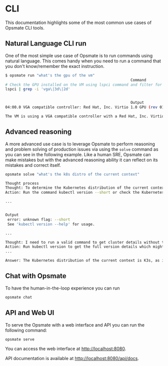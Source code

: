 # CLI

This documentation highlights some of the most common use cases of Opsmate CLI tools.

## Natural Language CLI run

One of the most simple use case of Opsmate is to run commands using natural language. This comes handy when you need to run a command that you don't know/remember the exact instruction.

```bash
$ opsmate run "what's the gpu of the vm"
                                                        Command
# Check the GPU installed on the VM using lspci command and filter for VGA or compatible graphics device.
lspci | grep -i 'vga\|3d\|2d'


                                                        Output
04:00.0 VGA compatible controller: Red Hat, Inc. Virtio 1.0 GPU (rev 01)

The VM is using a VGA compatible controller with a Red Hat, Inc. Virtio 1.0 GPU (rev 01).
```

## Advanced reasoning
A more advanced use case is to leverage Opsmate to perform reasoning and problem solving of production issues via using the `solve` command as you can see in the following example. Like a human SRE, Opsmate can make mistakes but with the advanced reasoning ability it can reflect on its mistakes and correct itself.

```bash
opsmate solve "what's the k8s distro of the current context"

Thought process
Thought: To determine the Kubernetes distribution of the current context, I need to access the Kubernetes configuration and context details.
Action: Run the command kubectl version --short or check the Kubernetes configuration using kubectl config current-context to get information about the server and its version.

...


Output
 error: unknown flag: --short
 See 'kubectl version --help' for usage.

...

Thought: I need to run a valid command to get cluster details without the --short option.
Action: Run kubectl version to get the full version details which might give us clues about the distribution in use.
...

Answer: The Kubernetes distribution of the current context is K3s, as indicated by the +k3s1 suffix in the server version output from kubectl version.
```

## Chat with Opsmate
To have the human-in-the-loop experience you can run

```bash
opsmate chat
```

## API and Web UI

To serve the Opsmate with a web interface and API you can run the following command:

```bash
opsmate serve
```

You can access the web interface at [http://localhost:8080](http://localhost:8080).

API documentation is available at [http://localhost:8080/api/docs](http://localhost:8080/api/docs).
